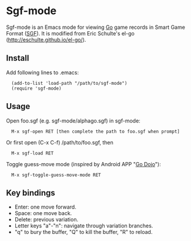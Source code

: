 # Sgf-mode

Sgf-mode is an Emacs mode for viewing [Go](https://en.wikipedia.org/wiki/Go_(game)) game records in Smart Game Format ([SGF](https://en.wikipedia.org/wiki/Smart_Game_Format)). It is modified from Eric Schulte's el-go (http://eschulte.github.io/el-go/).

## Install

Add following lines to .emacs:
```
  (add-to-list 'load-path "/path/to/sgf-mode")
  (require 'sgf-mode)
```

## Usage

Open foo.sgf (e.g. sgf-mode/alphago.sgf) in sgf-mode:
```
  M-x sgf-open RET [then complete the path to foo.sgf when prompt]
```
Or first open (C-x C-f) /path/to/foo.sgf, then
```
  M-x sgf-load RET
```
Toggle guess-move mode (inspired by Android APP "[Go Dojo](https://play.google.com/store/apps/details?id=pl.happydroid.goess&hl=en)"):
```
  M-x sgf-toggle-guess-move-mode RET
```

## Key bindings

 * Enter: one move forward.
 * Space: one move back.
 * Delete: previous variation.
 * Letter keys "a"-"n": navigate through variation branches.
 * "q" to bury the buffer, "Q" to kill the buffer, "R" to reload.
